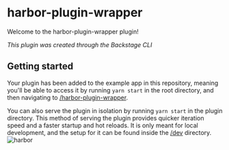 # harbor-plugin-wrapper

Welcome to the harbor-plugin-wrapper plugin!

_This plugin was created through the Backstage CLI_

## Getting started

Your plugin has been added to the example app in this repository, meaning you'll be able to access it by running `yarn start` in the root directory, and then navigating to [/harbor-plugin-wrapper](http://localhost:3000/harbor-plugin-wrapper).

You can also serve the plugin in isolation by running `yarn start` in the plugin directory.
This method of serving the plugin provides quicker iteration speed and a faster startup and hot reloads.
It is only meant for local development, and the setup for it can be found inside the [/dev](./dev) directory.
![harbor](https://github.com/vrabbi-tap/tdp-plugin-wrappers/assets/48493016/bcf7ed2a-2287-419e-b3ab-2088ccb14c8d)
